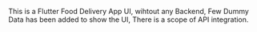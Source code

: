 This is a Flutter Food Delivery App UI, wihtout any Backend, Few Dummy Data has been added to show the UI, There is a scope of API integration. 
